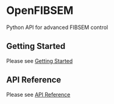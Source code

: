 # OpenFIBSEM
Python API for advanced FIBSEM control

## Getting Started

Please see [Getting Started](GettingStarted.md)

## API Reference

Please see [API Reference](reference.md)
